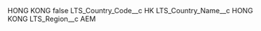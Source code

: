 <?xml version="1.0" encoding="UTF-8"?>
<CustomMetadata xmlns="http://soap.sforce.com/2006/04/metadata" xmlns:xsi="http://www.w3.org/2001/XMLSchema-instance" xmlns:xsd="http://www.w3.org/2001/XMLSchema">
    <label>HONG KONG</label>
    <protected>false</protected>
    <values>
        <field>LTS_Country_Code__c</field>
        <value xsi:type="xsd:string">HK</value>
    </values>
    <values>
        <field>LTS_Country_Name__c</field>
        <value xsi:type="xsd:string">HONG KONG</value>
    </values>
    <values>
        <field>LTS_Region__c</field>
        <value xsi:type="xsd:string">AEM</value>
    </values>
</CustomMetadata>
